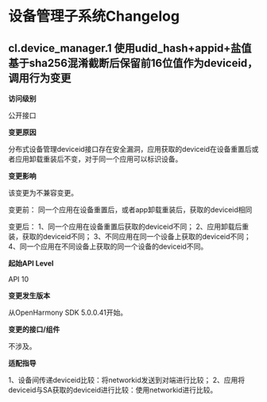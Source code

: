 # 设备管理子系统Changelog

## cl.device_manager.1 使用udid_hash+appid+盐值基于sha256混淆截断后保留前16位值作为deviceid，调用行为变更

**访问级别**

公开接口

**变更原因**

分布式设备管理deviceid接口存在安全漏洞，应用获取的deviceid在设备重置后或者应用卸载重装后不变，对于同一个应用可以标识设备。

**变更影响**

该变更为不兼容变更。

变更前：
同一个应用在设备重置后，或者app卸载重装后，获取的deviceid相同

变更后：
1、同一个应用在设备重置后获取的deviceid不同；
2、应用卸载后重装，获取的deviceid不同；
3、不同应用在同一个设备上获取的deviceid不同；
4、同一个应用在不同设备上获取的同一个设备的deviceid不同。

**起始API Level**

API 10

**变更发生版本**

从OpenHarmony SDK 5.0.0.41开始。

**变更的接口/组件**

不涉及。

**适配指导**

1、设备间传递deviceid比较：将networkid发送到对端进行比较；
2、应用将deviceid与SA获取的deviceid进行比较：使用networkid进行比较。

